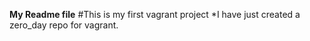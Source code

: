 **My Readme file**
#This is my first vagrant project
*I have just created a zero_day repo for vagrant.
